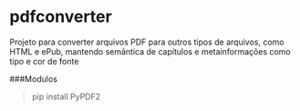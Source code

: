 # pdfconverter
Projeto para converter arquivos PDF para outros tipos de arquivos, como HTML e ePub, mantendo semântica de capítulos e metainformações como tipo e cor de fonte

###Modulos
> pip install PyPDF2
